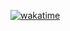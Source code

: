 [![wakatime](https://wakatime.com/badge/github/suvrashaw/College-Clubs.svg)](https://wakatime.com/badge/github/suvrashaw/College-Clubs)
